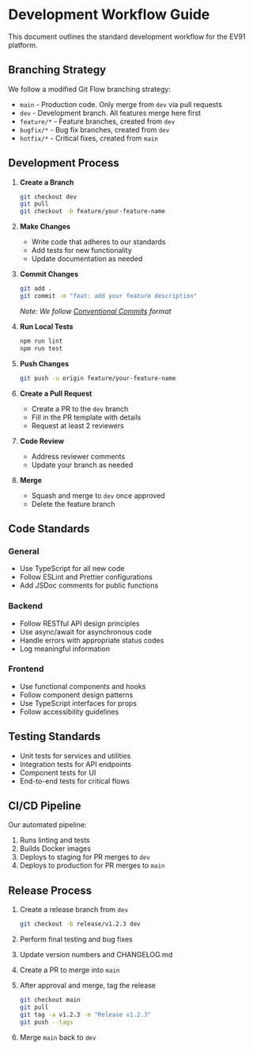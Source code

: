 # Development Workflow Guide

This document outlines the standard development workflow for the EV91 platform.

## Branching Strategy

We follow a modified Git Flow branching strategy:

- `main` - Production code. Only merge from `dev` via pull requests
- `dev` - Development branch. All features merge here first
- `feature/*` - Feature branches, created from `dev`
- `bugfix/*` - Bug fix branches, created from `dev`
- `hotfix/*` - Critical fixes, created from `main`

## Development Process

1. **Create a Branch**
   ```bash
   git checkout dev
   git pull
   git checkout -b feature/your-feature-name
   ```

2. **Make Changes**
   - Write code that adheres to our standards
   - Add tests for new functionality
   - Update documentation as needed

3. **Commit Changes**
   ```bash
   git add .
   git commit -m "feat: add your feature description"
   ```
   *Note: We follow [Conventional Commits](https://www.conventionalcommits.org/) format*

4. **Run Local Tests**
   ```bash
   npm run lint
   npm run test
   ```

5. **Push Changes**
   ```bash
   git push -u origin feature/your-feature-name
   ```

6. **Create a Pull Request**
   - Create a PR to the `dev` branch
   - Fill in the PR template with details
   - Request at least 2 reviewers

7. **Code Review**
   - Address reviewer comments
   - Update your branch as needed

8. **Merge**
   - Squash and merge to `dev` once approved
   - Delete the feature branch

## Code Standards

### General
- Use TypeScript for all new code
- Follow ESLint and Prettier configurations
- Add JSDoc comments for public functions

### Backend
- Follow RESTful API design principles
- Use async/await for asynchronous code
- Handle errors with appropriate status codes
- Log meaningful information

### Frontend
- Use functional components and hooks
- Follow component design patterns
- Use TypeScript interfaces for props
- Follow accessibility guidelines

## Testing Standards

- Unit tests for services and utilities
- Integration tests for API endpoints
- Component tests for UI
- End-to-end tests for critical flows

## CI/CD Pipeline

Our automated pipeline:
1. Runs linting and tests
2. Builds Docker images
3. Deploys to staging for PR merges to `dev`
4. Deploys to production for PR merges to `main`

## Release Process

1. Create a release branch from `dev`
   ```bash
   git checkout -b release/v1.2.3 dev
   ```

2. Perform final testing and bug fixes

3. Update version numbers and CHANGELOG.md

4. Create a PR to merge into `main`

5. After approval and merge, tag the release
   ```bash
   git checkout main
   git pull
   git tag -a v1.2.3 -m "Release v1.2.3"
   git push --tags
   ```

6. Merge `main` back to `dev`
